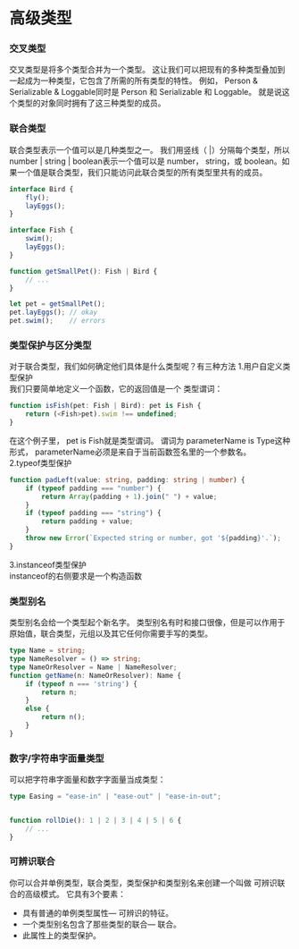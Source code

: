 # 高级类型
### 交叉类型
交叉类型是将多个类型合并为一个类型。 这让我们可以把现有的多种类型叠加到一起成为一种类型，它包含了所需的所有类型的特性。 例如， Person & Serializable & Loggable同时是 Person 和 Serializable 和 Loggable。 就是说这个类型的对象同时拥有了这三种类型的成员。

### 联合类型
联合类型表示一个值可以是几种类型之一。 我们用竖线（ |）分隔每个类型，所以 number | string | boolean表示一个值可以是 number， string，或 boolean。如果一个值是联合类型，我们只能访问此联合类型的所有类型里共有的成员。
```typeScript
interface Bird {
    fly();
    layEggs();
}

interface Fish {
    swim();
    layEggs();
}

function getSmallPet(): Fish | Bird {
    // ...
}

let pet = getSmallPet();
pet.layEggs(); // okay
pet.swim();    // errors
```

### 类型保护与区分类型
对于联合类型，我们如何确定他们具体是什么类型呢？有三种方法
1.用户自定义类型保护<br>
我们只要简单地定义一个函数，它的返回值是一个 类型谓词：
```typeScript
function isFish(pet: Fish | Bird): pet is Fish {
    return (<Fish>pet).swim !== undefined;
}
```
在这个例子里， pet is Fish就是类型谓词。 谓词为 parameterName is Type这种形式， parameterName必须是来自于当前函数签名里的一个参数名。<br>
2.typeof类型保护
```typeScript
function padLeft(value: string, padding: string | number) {
    if (typeof padding === "number") {
        return Array(padding + 1).join(" ") + value;
    }
    if (typeof padding === "string") {
        return padding + value;
    }
    throw new Error(`Expected string or number, got '${padding}'.`);
}
```
3.instanceof类型保护<br>
instanceof的右侧要求是一个构造函数

### 类型别名
类型别名会给一个类型起个新名字。 类型别名有时和接口很像，但是可以作用于原始值，联合类型，元组以及其它任何你需要手写的类型。
```typeScript
type Name = string;
type NameResolver = () => string;
type NameOrResolver = Name | NameResolver;
function getName(n: NameOrResolver): Name {
    if (typeof n === 'string') {
        return n;
    }
    else {
        return n();
    }
}
```
### 数字/字符串字面量类型
可以把字符串字面量和数字字面量当成类型：
```typeScript
type Easing = "ease-in" | "ease-out" | "ease-in-out";


function rollDie(): 1 | 2 | 3 | 4 | 5 | 6 {
    // ...
}
```
### 可辨识联合
你可以合并单例类型，联合类型，类型保护和类型别名来创建一个叫做 可辨识联合的高级模式。
它具有3个要素：
* 具有普通的单例类型属性— 可辨识的特征。
* 一个类型别名包含了那些类型的联合— 联合。
* 此属性上的类型保护。



